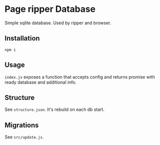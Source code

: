 # Page ripper Database

Simple sqlite database. Used by ripper and browser.

## Installation

`npm i`

## Usage

`index.js` exposes a function that accepts config and returns promise with ready database and additional info.

## Structure
See `structure.json`. It's rebuild on each db start.

## Migrations
See `src/update.js`.
